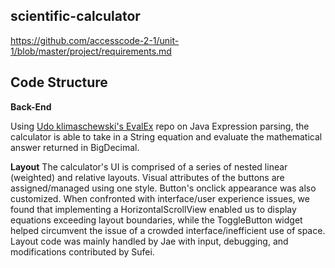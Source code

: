 ## scientific-calculator
https://github.com/accesscode-2-1/unit-1/blob/master/project/requirements.md

## Code Structure

**Back-End**

Using [Udo klimaschewski's EvalEx](https://github.com/uklimaschewski/EvalEx) repo on Java Expression parsing, the calculator is able to take in a String equation and evaluate the mathematical answer returned in BigDecimal. 

**Layout**
The calculator's UI is comprised of a series of nested linear (weighted) and relative layouts. Visual attributes of the buttons are assigned/managed using one style. Button's onclick appearance was also customized. When confronted with interface/user experience issues, we found that implementing a HorizontalScrollView enabled us to display equations exceeding layout boundaries, while the ToggleButton widget helped circumvent the issue of a crowded interface/inefficient use of space. Layout code was mainly handled by Jae with input, debugging, and modifications contributed by Sufei.
